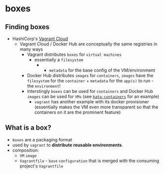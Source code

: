 # boxes

## Finding boxes

- HashiCorp's [Vagrant Cloud](https://app.vagrantup.com/boxes/search)
  - Vagrant Cloud / Docker Hub are conceptually the same registries in many ways
    - Vagrant distributes `boxes` for `virtual machines` 
      - essentially a `filesystem` 
        - + `metadata` for the base config of the VM/environment
    - Docker Hub distributes `images` for `containers`, `images` have the `filesystem` for the `container` + `metadata` for the `app(s)` to run - the `environment`!  
    - Interstingly `boxes` can be used for `containers` and Docker Hub `images` can be used for `VMs` (see [`kata-containers`](https://katacontainers.io/) for an example)
      - `vagrant` has another example with its docker provisioner (essentially makes the VM even more transparent so that the containers on it are the prominent feature)

## What is a box?

- `boxes` are a packaging format 
- used by `vagrant` to **distribute reusable environments**.  
- composition:
  - `VM` `image`
  - `Vagrantfile` - `base` `configuration` that is merged with the consuming project's `Vagrantfile`
